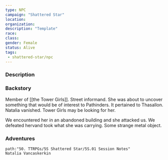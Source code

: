 ```yaml
---
type: NPC
campaign: "Shattered Star"
location:
organization:
description: "Template"
race: 
class: 
gender: Female
status: Alive
tags:
 - shattered-star/npc
---
```

### Description

### Backstory
Member of [[the Tower Girls]]. Street informand. She was about to uncover something that would be of interest to Pathinders. It pertained to Thasallon. Natalia vanished. Tower Girls may be looking for her.

We encountered her in an abandoned building and she attacked us. We defeated hervand took what she was carrying. Some strange metal object.
### Adventures
```query
path:"50. TTRPGs/5S Shattered Star/5S.01 Session Notes" 
Natalia Vancaskerkin 
```

